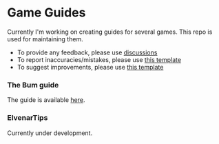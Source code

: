 # Game Guides
Currently I'm working on creating guides for several games. This repo is used for maintaining them.

- To provide any feedback, please use [discussions](https://github.com/SindarS/GameGuides/discussions)
- To report inaccuracies/mistakes, please use [this template](https://github.com/SindarS/GameGuides/issues/new?assignees=SindarS&labels=error&projects=&template=error-report.md&title=%5BError%5D)
- To suggest improvements, please use [this template](https://github.com/SindarS/GameGuides/issues/new?assignees=SindarS&labels=enhancement&projects=&template=feature_request.md&title=%5BFeature%5D)

### The Bum guide
The guide is available [here](https://thebumguide.netlify.app).

### ElvenarTips
Currently under development.
